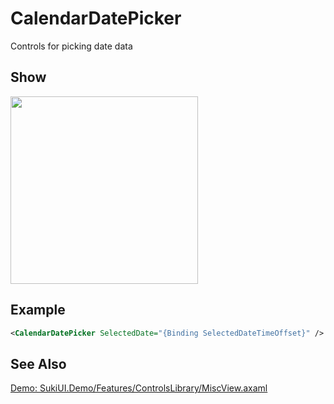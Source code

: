 # CalendarDatePicker

Controls for picking date data

## Show

<img src="/controls/datetime/calendardatepicker.gif" height="300px" width="300px"/>

## Example

```xml
<CalendarDatePicker SelectedDate="{Binding SelectedDateTimeOffset}" />
```

## See Also

[Demo: SukiUI.Demo/Features/ControlsLibrary/MiscView.axaml](https://github.com/kikipoulet/SukiUI/blob/main/SukiUI.Demo/Features/ControlsLibrary/MiscView.axaml)